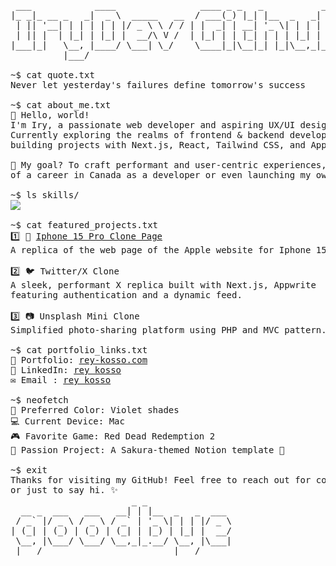 <pre>
 ___            ____                ____ _ _   _           _     
|_ _|_ __ _   _|  _ \  _____   __  / ___(_) |_| |__  _   _| |__  
 | || '__| | | | | | |/ _ \ \ / / | |  _| | __| '_ \| | | | '_ \ 
 | || |  | |_| | |_| |  __/\ V /  | |_| | | |_| | | | |_| | |_) |
|___|_|   \__, |____/ \___| \_/    \____|_|\__|_| |_|\__,_|_.__/ 
          |___/   

~$ cat quote.txt        
Never let yesterday's failures define tomorrow's success
 
~$ cat about_me.txt
👋 Hello, world!
I'm Iry, a passionate web developer and aspiring UX/UI designer.
Currently exploring the realms of frontend & backend development, and
building projects with Next.js, React, Tailwind CSS, and Appwrite.

🌟 My goal? To craft performant and user-centric experiences, while dreaming
of a career in Canada as a developer or even launching my own e-commerce business!

~$ ls skills/
<img src="https://skillicons.dev/icons?i=html,css,js,ts,python,php,sass,tailwind,react,svelte,next,express,prisma,nodejs,appwrite,mysql,git,docker&theme=light&perline=9" />

~$ cat featured_projects.txt
1️⃣ 📱 <a target="_blank" rel=me href="https://apple-iphone-15-pro-website.vercel.app/">Iphone 15 Pro Clone Page</a>
A replica of the web page of the Apple website for Iphone 15 Pro. Powered by React, Redux, Three and Tailwind CSS.

2️⃣ 🐦 Twitter/X Clone
A sleek, performant X replica built with Next.js, Appwrite
featuring authentication and a dynamic feed.

3️⃣ 📷 Unsplash Mini Clone
Simplified photo-sharing platform using PHP and MVC pattern.

~$ cat portfolio_links.txt
📂 Portfolio: <a target="_blank" rel=me href="https://rey-kosso.com">rey-kosso.com</a>
🔗 LinkedIn: <a target="_blank" rel=me href="https://www.linkedin.com/in/rey-kosso/">rey kosso</a>
✉️ Email : <a target="_blank" rel=me href="mailto:ryvernet@outlook.fr">rey kosso</a>

~$ neofetch
🎨 Preferred Color: Violet shades
💻 Current Device: Mac
🎮 Favorite Game: Red Dead Redemption 2
🌸 Passion Project: A Sakura-themed Notion template 🌸

~$ exit
Thanks for visiting my GitHub! Feel free to reach out for collaborations
or just to say hi. ✨
                       _ _                
  __ _  ___   ___   __| | |__  _   _  ___ 
 / _` |/ _ \ / _ \ / _` | '_ \| | | |/ _ \
| (_| | (_) | (_) | (_| | |_) | |_| |  __/
 \__, |\___/ \___/ \__,_|_.__/ \__, |\___|
 |___/                         |___/      
</pre>

